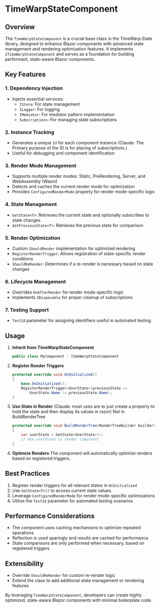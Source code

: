# TimeWarpStateComponent

## Overview

The `TimeWarpStateComponent` is a crucial base class in the TimeWarp.State library, designed to enhance Blazor components with advanced state management and rendering optimization features. It implements `ITimeWarpStateComponent` and serves as a foundation for building performant, state-aware Blazor components.

## Key Features

### 1. Dependency Injection

- Injects essential services:
  - `IStore`: For state management
  - `ILogger`: For logging
  - `IMediator`: For mediator pattern implementation
  - `Subscriptions`: For managing state subscriptions

### 2. Instance Tracking

- Generates a unique `Id` for each component instance
  (Claude: The Primary purpose of the ID is for placing of subscriptions )
- Useful for debugging and component identification

### 3. Render Mode Management

- Supports multiple render modes: Static, PreRendering, Server, and WebAssembly (Wasm)
- Detects and caches the current render mode for optimization
- Provides `ConfiguredRenderMode` property for render mode-specific logic

### 4. State Management

- `GetState<T>`: Retrieves the current state and optionally subscribes to state changes
- `GetPreviousState<T>`: Retrieves the previous state for comparison

### 5. Render Optimization

- Custom `ShouldRender` implementation for optimized rendering
- `RegisterRenderTrigger`: Allows registration of state-specific render conditions
- `ShouldReRender`: Determines if a re-render is necessary based on state changes

### 6. Lifecycle Management

- Overrides `OnAfterRender` for render mode-specific logic
- Implements `IDisposable` for proper cleanup of subscriptions

### 7. Testing Support

- `TestId` parameter for assigning identifiers useful in automated testing

## Usage

1. **Inherit from TimeWarpStateComponent**
   ```csharp
   public class MyComponent : TimeWarpStateComponent
   ```

2. **Register Render Triggers** 
   ```csharp
   protected override void OnInitialized()
   {
       base.OnInitialized();
       RegisterRenderTrigger<UserState>(previousState => 
           UserState.Name != previousState.Name);
   }
   ```

3. **Use State in Render**
   (Claude: most uses are to just create a property to hold the state and then display its values in razor) Not in BuildRenderTree
   ```csharp
   protected override void BuildRenderTree(RenderTreeBuilder builder)
   {
       var userState = GetState<UserState>();
       // Use userState to render component
   }
   ```

4. **Optimize Renders**
   The component will automatically optimize renders based on registered triggers.

## Best Practices

1. Register render triggers for all relevant states in `OnInitialized`
2. Use `GetState<T>()` to access current state values.
3. Leverage `ConfiguredRenderMode` for render mode-specific optimizations
4. Utilize the `TestId` parameter for automated testing scenarios

## Performance Considerations

- The component uses caching mechanisms to optimize repeated operations
- Reflection is used sparingly and results are cached for performance
- State comparisons are only performed when necessary, based on registered triggers

## Extensibility

- Override `ShouldReRender` for custom re-render logic
- Extend the class to add additional state management or rendering features

By leveraging `TimeWarpStateComponent`, developers can create highly optimized, state-aware Blazor components with minimal boilerplate code.
